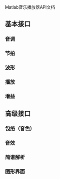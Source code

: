 Matlab音乐播放器API文档
## 基本接口
### 音调
### 节拍
### 波形
### 播放
### 增益

## 高级接口
### 包络（音色）
### 音效
### 简谱解析
### 图形界面
